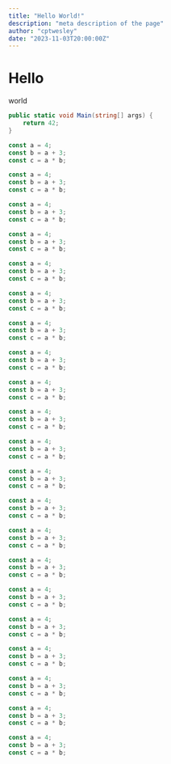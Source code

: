 ```yaml
---
title: "Hello World!"
description: "meta description of the page"
author: "cptwesley"
date: "2023-11-03T20:00:00Z"
---
```


# Hello

world

```csharp
public static void Main(string[] args) {
    return 42;
}
```

```js [src/index.js] {1, 2-3}
const a = 4;
const b = a + 3;
const c = a * b;
```

```js [src/index.js] {1, 2-3}
const a = 4;
const b = a + 3;
const c = a * b;
```

```js [src/index.js] {1, 2-3}
const a = 4;
const b = a + 3;
const c = a * b;
```

```js [src/index.js] {1, 2-3}
const a = 4;
const b = a + 3;
const c = a * b;
```

```js [src/index.js] {1, 2-3}
const a = 4;
const b = a + 3;
const c = a * b;
```

```js [src/index.js] {1, 2-3}
const a = 4;
const b = a + 3;
const c = a * b;
```

```js [src/index.js] {1, 2-3}
const a = 4;
const b = a + 3;
const c = a * b;
```

```js [src/index.js] {1, 2-3}
const a = 4;
const b = a + 3;
const c = a * b;
```

```js [src/index.js] {1, 2-3}
const a = 4;
const b = a + 3;
const c = a * b;
```

```js [src/index.js] {1, 2-3}
const a = 4;
const b = a + 3;
const c = a * b;
```

```js [src/index.js] {1, 2-3}
const a = 4;
const b = a + 3;
const c = a * b;
```

```js [src/index.js] {1, 2-3}
const a = 4;
const b = a + 3;
const c = a * b;
```

```js [src/index.js] {1, 2-3}
const a = 4;
const b = a + 3;
const c = a * b;
```

```js [src/index.js] {1, 2-3}
const a = 4;
const b = a + 3;
const c = a * b;
```

```js [src/index.js] {1, 2-3}
const a = 4;
const b = a + 3;
const c = a * b;
```

```js [src/index.js] {1, 2-3}
const a = 4;
const b = a + 3;
const c = a * b;
```

```js [src/index.js] {1, 2-3}
const a = 4;
const b = a + 3;
const c = a * b;
```

```js [src/index.js] {1, 2-3}
const a = 4;
const b = a + 3;
const c = a * b;
```

```js [src/index.js] {1, 2-3}
const a = 4;
const b = a + 3;
const c = a * b;
```

```js [src/index.js] {1, 2-3}
const a = 4;
const b = a + 3;
const c = a * b;
```

```js [src/index.js] {1, 2-3}
const a = 4;
const b = a + 3;
const c = a * b;
```
